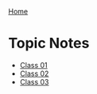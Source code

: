 [Home](README.md)

# Topic Notes

- [Class 01](class-01.md)
- [Class 02](class-02.md)
- [Class 03](class-03.md)
